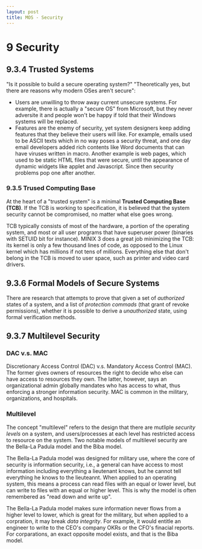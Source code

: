 ```yaml
---
layout: post
title: MOS - Security
---
```


# 9 Security

## 9.3.4 Trusted Systems

"Is it possible to build a secure operating system?" "Theoretically yes, but
there are reasons why modern OSes aren't secure":

  - Users are unwilling to throw away current unsecure systems. For example,
    there is actually a "secure OS" from Microsoft, but they never adversite it
and people won't be happy if told that their Windows systems will be replaced.
  - Features are the enemy of security, yet system designers keep adding
    features that they believe their users will like. For example, emails used
to be ASCII texts which in no way poses a security threat, and one day email
developers added rich contents like Word documents that can have viruses written
in macro. Another example is web pages, which used to be static HTML files that
were secure, until the appearance of dynamic widgets like applet and Javascript.
Since then security problems pop one after another.

### 9.3.5 Trused Computing Base

At the heart of a "trusted system" is a minimal **Trusted Computing Base
(TCB)**. If the TCB is working to specification, it is believed that the system
security cannot be compromised, no matter what else goes wrong.

TCB typically consists of most of the hardware, a portion of the operating
system, and most or all user programs that have superuser power (binaries with
SETUID bit for instance). MINIX 3 does a great job minimizing the TCB: its
kernel is only a few thousand lines of code, as opposed to the Linux kernel
which has millions if not tens of millions. Everything else that don't belong in
the TCB is moved to user space, such as printer and video card drivers.

## 9.3.6 Formal Models of Secure Systems

There are research that attempts to prove that given a set of _authorized_
states of a system, and a list of _protection commads_ (that grant of revoke
permissions), whether it is possible to derive a _unauthorized_ state, using
formal verification methods.

## 9.3.7 Multilevel Security

### DAC v.s. MAC

Discretionary Access Control (DAC) v.s. Mandatory Access Control (MAC). The
former gives owners of resources the right to decide who else can have access to
resources they own. The latter, however, says an organizational admin globally
mandates who has access to what, thus enforcing a stronger information security.
MAC is common in the military, organizations, and hospitals.

### Multilevel

The concept "multilevel" refers to the design that there are mutliple _security
levels_ on a system, and users/processes at each level has restricted access to
resource on the system. Two notable models of multilevel security are the
Bella-La Padula model and the Biba model.

The Bella-La Padula model was designed for military use, where the core of
security is information security, i.e., a general can have access to most
information including everything a lieutenant knows, but he cannot tell
everything he knows to the lieuteannt. When applied to an operating system, this
means a process can read files with an equal or lower level, but can write to
files with an equal or higher level. This is why the model is often remembered
as "read down and write up".

The Bella-La Padula model makes sure information never flows from a higher level
to lower, which is great for the military, but when applied to a corpration, it
may break _data integrity_. For example, it would entitle an engineer to write
to the CEO's company OKRs or the CFO's finacial reports. For corparations, an
exact opposite model exists, and that is the Biba model.
